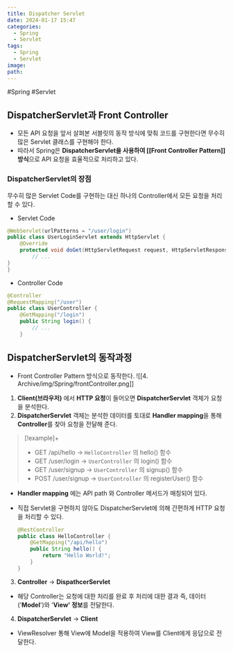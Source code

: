 ```yaml
---
title: Dispatcher Servlet
date: 2024-01-17 15:47
categories:
  - Spring
  - Servlet
tags:
  - Spring
  - Servlet
image: 
path:
---
```

#Spring #Servlet 

## DispatcherServlet과 Front Controller
- 모든 API 요청을 앞서 살펴본 서블릿의 동작 방식에 맞춰 코드를 구현한다면 무수히 많은 Servlet 클래스를 구현해야 한다.
- 따라서 Spring은 **DispatcherServlet을 사용하여 [[Front Controller Pattern]] 방식**으로 API 요청을 효율적으로 처리하고 있다.

### DispatcherServlet의 장점
무수히 많은 Servlet Code를 구현하는 대신 하나의 Controller에서 모든 요청을 처리할 수 있다.

+ Servlet Code

```java
@WebServlet(urlPatterns = "/user/login")  
public class UserLoginServlet extends HttpServlet {  
    @Override  
    protected void doGet(HttpServletRequest request, HttpServletResponse response) {  
        // ...   
}    
}
```

+ Controller Code
```java
@Controller  
@RequestMapping("/user")  
public class UserController {  
    @GetMapping("/login")  
    public String login() {  
        // ...  
    }
```

## DispatcherServlet의 동작과정
+ Front Controller Pattern 방식으로 동작한다.
![[4. Archive/img/Spring/frontController.png]]

1. **Client(브라우저)** 에서 **HTTP 요청**이 들어오면 **DispatcherServlet** 객체가 요청을 분석한다.
2. **DispatcherServlet** 객체는 분석한 데이터를 토대로 **Handler mapping**을 통해 **Controller**를 찾아 요청을 전달해 준다.

> [!example]+ 
> + GET /api/hello → `HelloController` 의 hello() 함수
> + GET /user/login → `UserController` 의 login() 함수
> + GET /user/signup → `UserController` 의 signup() 함수
> + POST /user/signup → `UserController` 의 registerUser() 함수


- **Handler mapping** 에는 API path 와 Controller 메서드가 매칭되어 있다.
- 직접 Servlet을 구현하지 않아도 DispatcherServlet에 의해 간편하게 HTTP 요청을 처리할 수 있다.

    ```java
    @RestController
    public class HelloController {
        @GetMapping("/api/hello")
        public String hello() {
            return "Hello World!";
        }
    }
    ```

3. **Controller** → **DispathcerServlet**    
+ 해당 Controller는 요청에 대한 처리를 완료 후 처리에 대한 결과 즉, 데이터('**Model**')와 '**View' 정보**를 전달한다.
4. **DispatcherServlet** → **Client**
+ ViewResolver 통해 View에 Model을 적용하여 View를 Client에게 응답으로 전달한다.
